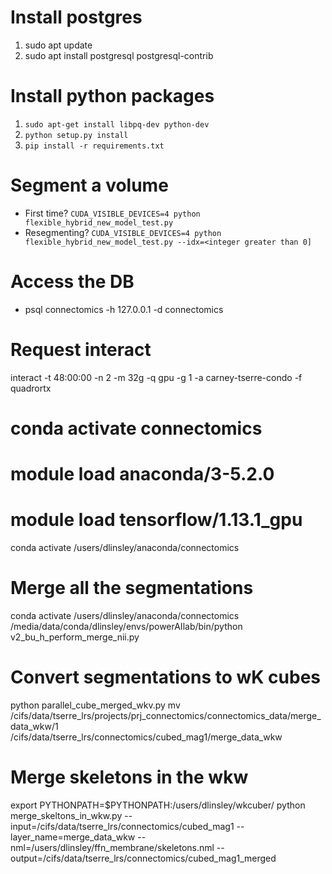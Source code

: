 # Install postgres
1. sudo apt update
2. sudo apt install postgresql postgresql-contrib

# Install python packages
1. `sudo apt-get install libpq-dev python-dev`
2. `python setup.py install`
3. `pip install -r requirements.txt`

# Segment a volume
- First time? `CUDA_VISIBLE_DEVICES=4 python flexible_hybrid_new_model_test.py`
- Resegmenting? `CUDA_VISIBLE_DEVICES=4 python flexible_hybrid_new_model_test.py --idx=<integer greater than 0]` 

# Access the DB
- psql connectomics -h 127.0.0.1 -d connectomics

# Request interact
interact -t 48:00:00 -n 2 -m 32g -q gpu -g 1 -a carney-tserre-condo -f quadrortx
# conda activate connectomics
# module load anaconda/3-5.2.0
# module load tensorflow/1.13.1_gpu
conda activate /users/dlinsley/anaconda/connectomics

#####
# Merge all the segmentations
conda activate /users/dlinsley/anaconda/connectomics
/media/data/conda/dlinsley/envs/powerAIlab/bin/python v2_bu_h_perform_merge_nii.py

# Convert segmentations to wK cubes
python parallel_cube_merged_wkv.py
mv /cifs/data/tserre_lrs/projects/prj_connectomics/connectomics_data/merge_data_wkw/1 /cifs/data/tserre_lrs/connectomics/cubed_mag1/merge_data_wkw

# Merge skeletons in the wkw
export PYTHONPATH=$PYTHONPATH:/users/dlinsley/wkcuber/
python merge_skeltons_in_wkw.py --input=/cifs/data/tserre_lrs/connectomics/cubed_mag1 --layer_name=merge_data_wkw --nml=/users/dlinsley/ffn_membrane/skeletons.nml --output=/cifs/data/tserre_lrs/connectomics/cubed_mag1_merged

